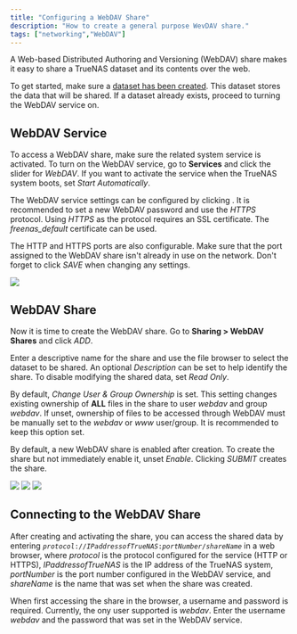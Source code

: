 ```yaml
---
title: "Configuring a WebDAV Share"
description: "How to create a general purpose WevDAV share."
tags: ["networking","WebDAV"]
---
```


A Web-based Distributed Authoring and Versioning (WebDAV) share makes it easy to share a TrueNAS dataset and its contents over the web.

To get started, make sure a <a href="/hub/initial-setup/storage/datasets">dataset has been created</a>. This dataset stores the data that will be shared. If a dataset already exists, proceed to turning the WebDAV service on.

## WebDAV Service

To access a WebDAV share, make sure the related system service is activated.
To turn on the WebDAV service, go to **Services** and click the slider for *WebDAV*. If you want to activate the service when the TrueNAS system boots, set *Start Automatically*.

The WebDAV service settings can be configured by clicking <i class="fas fa-pen" aria-hidden="true" title="Pen"></i>. It is recommended to set a new WebDAV password and use the *HTTPS* protocol. Using *HTTPS* as the protocol requires an SSL certificate. The *freenas_default* certificate can be used.

The HTTP and HTTPS ports are also configurable.
Make sure that the port assigned to the WebDAV share isn't already in use on the network.
Don't forget to click *SAVE* when changing any settings.

<img src="/images/WebDAV4.png">

## WebDAV Share

Now it is time to create the WebDAV share. Go to **Sharing > WebDAV Shares** and click *ADD*.

Enter a descriptive name for the share and use the file browser to select the dataset to be shared. An optional *Description* can be set to help identify the share. To disable modifying the shared data, set *Read Only*.

By default, *Change User & Group Ownership* is set. This setting changes existing ownership of **ALL** files in the share to user *webdav* and group *webdav*. If unset, ownership of files to be accessed through WebDAV must be manually set to the *webdav* or *www* user/group. It is recommended to keep this option set.

By default, a new WebDAV share is enabled after creation. To create the share but not immediately enable it, unset *Enable*.
Clicking *SUBMIT* creates the share.

<img src="/images/WebDAV1.png">
<img src="/images/WebDAV2.png">
<img src="/images/WebDAV3.png">

## Connecting to the WebDAV Share

After creating and activating the share, you can access the shared data by entering <code><i>protocol</i>://<i>IPaddressofTrueNAS</i>:<i>portNumber</i>/<i>shareName</i></code> in a web browser, where *protocol* is the protocol configured for the service (HTTP or HTTPS), *IPaddressofTrueNAS* is the IP address of the TrueNAS system, *portNumber* is the port number configured in the WebDAV service, and *shareName* is the name that was set when the share was created.

When first accessing the share in the browser, a username and password is required. Currently, the ony user supported is *webdav*. Enter the username *webdav* and the password that was set in the WebDAV service.
